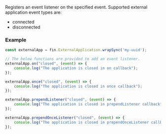 Registers an event listener on the specified event. Supported external application event types are:

* connected
* disconnected

### Example

```js
const externalApp = fin.ExternalApplication.wrapSync('my-uuid');

// The below functions are provided to add an event listener.
externalApp.on("closed", (event) => {
    console.log("The application is closed in on callback");
});

externalApp.once("closed", (event) => {
    console.log("The application is closed in once callback");
});

externalApp.prependListener("closed", (event) => {
    console.log("The application is closed in prependListener callback");
});

externalApp.prependOnceListener("closed", (event) => {
    console.log("The application is closed in prependOnceListener callback");
});
```
